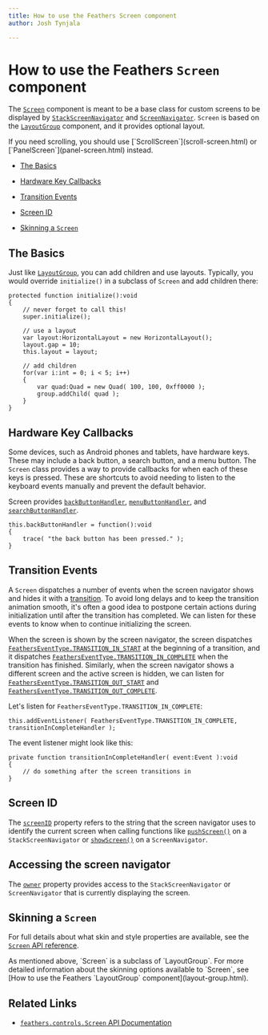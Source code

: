 ```yaml
---
title: How to use the Feathers Screen component  
author: Josh Tynjala

---
```

# How to use the Feathers `Screen` component

The [`Screen`](../api-reference/feathers/controls/Screen.html) component is meant to be a base class for custom screens to be displayed by [`StackScreenNavigator`](stack-screen-navigator.html) and [`ScreenNavigator`](screen-navigator). `Screen` is based on the [`LayoutGroup`](layout-group.html) component, and it provides optional layout.

<aside class="info">If you need scrolling, you should use [`ScrollScreen`](scroll-screen.html) or [`PanelScreen`](panel-screen.html) instead.</aside>

-   [The Basics](#the-basics)

-   [Hardware Key Callbacks](#hardware-key-callbacks)

-   [Transition Events](#transition-events)

-   [Screen ID](#screen-id)

-   [Skinning a `Screen`](#skinning-a-screen)

## The Basics

Just like [`LayoutGroup`](layout-group.html), you can add children and use layouts. Typically, you would override `initialize()` in a subclass of `Screen` and add children there:

``` code
protected function initialize():void
{
	// never forget to call this!
	super.initialize();

	// use a layout
	var layout:HorizontalLayout = new HorizontalLayout();
	layout.gap = 10;
	this.layout = layout;

	// add children
	for(var i:int = 0; i < 5; i++)
	{
	    var quad:Quad = new Quad( 100, 100, 0xff0000 );
	    group.addChild( quad );
	}
}
```

## Hardware Key Callbacks

Some devices, such as Android phones and tablets, have hardware keys. These may include a back button, a search button, and a menu button. The `Screen` class provides a way to provide callbacks for when each of these keys is pressed. These are shortcuts to avoid needing to listen to the keyboard events manually and prevent the default behavior.

Screen provides [`backButtonHandler`](../api-reference/feathers/controls/Screen.html#backButtonHandler), [`menuButtonHandler`](../api-reference/feathers/controls/Screen.html#menuButtonHandler), and [`searchButtonHandler`](../api-reference/feathers/controls/Screen.html#searchButtonHandler).

``` code
this.backButtonHandler = function():void
{
    trace( "the back button has been pressed." );
}
```

## Transition Events

A `Screen` dispatches a number of events when the screen navigator shows and hides it with a [transition](transitions.html). To avoid long delays and to keep the transition animation smooth, it's often a good idea to postpone certain actions during initialization until after the transition has completed. We can listen for these events to know when to continue initializing the screen.

When the screen is shown by the screen navigator, the screen dispatches [`FeathersEventType.TRANSITION_IN_START`](../api-reference/feathers/controls/Screen.html#event:transitionInStart) at the beginning of a transition, and it dispatches [`FeathersEventType.TRANSITION_IN_COMPLETE`](../api-reference/feathers/controls/Screen.html#event:transitionInComplete) when the transition has finished. Similarly, when the screen navigator shows a different screen and the active screen is hidden, we can listen for [`FeathersEventType.TRANSITION_OUT_START`](../api-reference/feathers/controls/Screen.html#event:transitionOutStart) and [`FeathersEventType.TRANSITION_OUT_COMPLETE`](../api-reference/feathers/controls/Screen.html#event:transitionOutComplete).

Let's listen for `FeathersEventType.TRANSITION_IN_COMPLETE`:

``` code
this.addEventListener( FeathersEventType.TRANSITION_IN_COMPLETE, transitionInCompleteHandler );
```

The event listener might look like this:

``` code
private function transitionInCompleteHandler( event:Event ):void
{
    // do something after the screen transitions in
}
```

## Screen ID

The [`screenID`](../api-reference/feathers/controls/Screen.html#screenID) property refers to the string that the screen navigator uses to identify the current screen when calling functions like [`pushScreen()`](../api-reference/feathers/controls/StackScreenNavigator.html#pushScreen()) on a `StackScreenNavigator` or [`showScreen()`](../api-reference/feathers/controls/ScreenNavigator.html#showScreen()) on a `ScreenNavigator`.

## Accessing the screen navigator

The [`owner`](../api-reference/feathers/controls/Screen.html#owner) property provides access to the `StackScreenNavigator` or `ScreenNavigator` that is currently displaying the screen.

## Skinning a `Screen`

For full details about what skin and style properties are available, see the [`Screen` API reference](../api-reference/feathers/controls/Screen.html).

<aside class="info">As mentioned above, `Screen` is a subclass of `LayoutGroup`. For more detailed information about the skinning options available to `Screen`, see [How to use the Feathers `LayoutGroup` component](layout-group.html).</aside>

## Related Links

-   [`feathers.controls.Screen` API Documentation](../api-reference/feathers/controls/Screen.html)